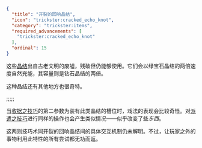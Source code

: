```json
{
  "title": "开裂的回响晶结",
  "icon": "trickster:cracked_echo_knot",
  "category": "trickster:items",
  "required_advancements": [
    "trickster:cracked_echo_knot"
  ],
  "ordinal": 15
}
```

这些[晶结](^trickster:items/knots)出自古老文明的废墟，残破但仍能够使用。它们会以绿宝石晶结的两倍速度自然充能，其容量则是钻石晶结的两倍。

这种晶结还有其他地方也很奇特。

;;;;;

当[收据之技巧](^trickster:ploys/message#3)的第二参数为装有此类晶结的槽位时，戏法的表现会比较奇怪。对[派遣之技巧](^trickster:ploys/message#2)进行同样的操作也会产生类似情况——似乎改变了些*东西*。


这两则技巧术同开裂的回响晶结间的具体交互机制仍未解明。不过，让玩家之外的事物利用此特性的所有尝试都无功而返。
